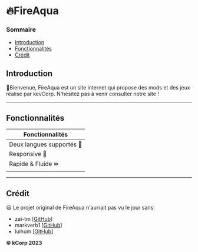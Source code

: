 # :fire:FireAqua 

### Sommaire
* [Introduction](#introduction)
* [Fonctionnalités](#fonctionnalités)
* [Crédit](#crédit)

## Introduction
:wave:Bienvenue, FireAqua est un site internet qui propose des mods et des jeux réalisé par kevCorp. N'hésitez pas à venir consulter notre site !   
<hr>

## Fonctionnalités

Fonctionnalités |
------------ | 
Deux langues supportés 🚩 | 
Responsive :iphone: | 
Rapide & Fluide :fast_forward:|  

<hr>

## Crédit
:smiley: Le projet original de FireAqua n'aurrait pas vu le jour sans: 
* zai-tm [[GitHub](https://github.com/zai-tm)]
* markverb1 [[GitHub](https://github.com/markverb1)]
* luihum [[GitHub](https://github.com/luihum)]

**© kCorp 2023**

